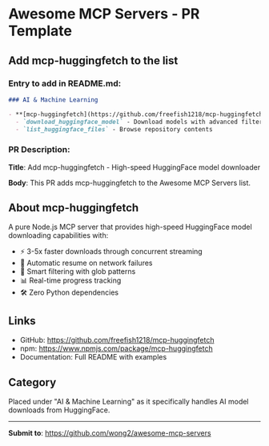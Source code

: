 # Awesome MCP Servers - PR Template

## Add mcp-huggingfetch to the list

### Entry to add in README.md:

```markdown
### AI & Machine Learning

- **[mcp-huggingfetch](https://github.com/freefish1218/mcp-huggingfetch)** - High-speed HuggingFace model downloader with concurrent downloads, resume support, and smart filtering. 3-5x faster than traditional methods.
  - `download_huggingface_model` - Download models with advanced filtering
  - `list_huggingface_files` - Browse repository contents
```

### PR Description:

**Title**: Add mcp-huggingfetch - High-speed HuggingFace model downloader

**Body**:
This PR adds mcp-huggingfetch to the Awesome MCP Servers list.

## About mcp-huggingfetch

A pure Node.js MCP server that provides high-speed HuggingFace model downloading capabilities with:

- ⚡ 3-5x faster downloads through concurrent streaming
- 🔄 Automatic resume on network failures  
- 🎯 Smart filtering with glob patterns
- 📊 Real-time progress tracking
- 🛠 Zero Python dependencies

## Links

- GitHub: https://github.com/freefish1218/mcp-huggingfetch
- npm: https://www.npmjs.com/package/mcp-huggingfetch
- Documentation: Full README with examples

## Category

Placed under "AI & Machine Learning" as it specifically handles AI model downloads from HuggingFace.

---

**Submit to**: https://github.com/wong2/awesome-mcp-servers